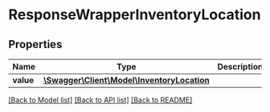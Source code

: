 # ResponseWrapperInventoryLocation

## Properties
Name | Type | Description | Notes
------------ | ------------- | ------------- | -------------
**value** | [**\Swagger\Client\Model\InventoryLocation**](InventoryLocation.md) |  | [optional] 

[[Back to Model list]](../README.md#documentation-for-models) [[Back to API list]](../README.md#documentation-for-api-endpoints) [[Back to README]](../README.md)


